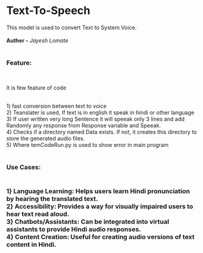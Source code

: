 # Text-To-Speech
This model is used to convert Text to System Voice.
<br><br>
<b>Auther -</b><i> Jayesh Lomate</i>
<br><br>
<h3>Feature:</h3><br>
<p>It is few feature of code </p><br>
1) fast conversion between text to voice
<br>
2) Teanslater is used, If text is in english it speak in hindi or other language
<br>
3) If user written very long Sentence it will speeak only 3 lines and add Randomly any response from Response variable and Speeak.
<br>
4) Checks if a directory named Data exists. If not, it creates this directory to store the generated audio files.
<br>
5) Where temCodeRun.py is used to show error in main program
<br><br>
<h3>Use Cases:<h3><br>
<b>1} Language Learning:</b> Helps users learn Hindi pronunciation by hearing the translated text.
<br>
<b>2} Accessibility:</b> Provides a way for visually impaired users to hear text read aloud.
<br>
<b>3} Chatbots/Assistants:</b> Can be integrated into virtual assistants to provide Hindi audio responses.
<br>
<b>4} Content Creation:</b> Useful for creating audio versions of text content in Hindi.

